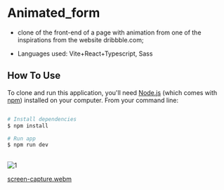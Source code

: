 # Animated_form

- clone of the front-end of a page with animation from one of the inspirations from the website dribbble.com;
  
- Languages used: Vite+React+Typescript, Sass


## How To Use

To clone and run this application, you'll need [Node.js](https://nodejs.org/en/download/) (which comes with [npm](http://npmjs.com)) installed on your computer. From your command line:

```bash

# Install dependencies
$ npm install

# Run app
$ npm run dev
```


##


![1](https://github.com/anaritacpereira/Animated_form/assets/127841235/0f393b70-0ac6-4beb-b29c-0fb1a41229af)



[screen-capture.webm](https://github.com/anaritacpereira/Animated_form/assets/127841235/fa4ffc4d-0d7e-488e-8117-e06ede3cecaa)
